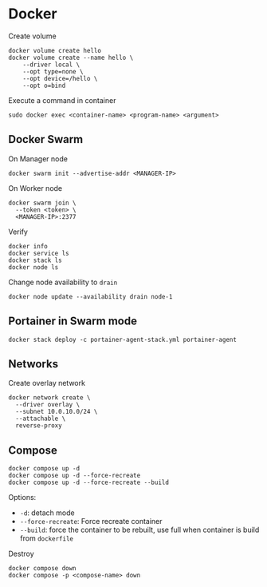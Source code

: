 # Docker

Create volume
```
docker volume create hello
docker volume create --name hello \
    --driver local \
    --opt type=none \
    --opt device=/hello \
    --opt o=bind
```
Execute a command in container
```
sudo docker exec <container-name> <program-name> <argument>
```
## Docker Swarm
On Manager node
```
docker swarm init --advertise-addr <MANAGER-IP>
```
On Worker node
```
docker swarm join \
  --token <token> \
  <MANAGER-IP>:2377
```
Verify
```
docker info
docker service ls
docker stack ls
docker node ls
```
Change node availability to `drain`
```
docker node update --availability drain node-1
```
## Portainer in Swarm mode
```
docker stack deploy -c portainer-agent-stack.yml portainer-agent
```
## Networks
Create overlay network
```
docker network create \
  --driver overlay \
  --subnet 10.0.10.0/24 \
  --attachable \
  reverse-proxy
```
## Compose
```
docker compose up -d
docker compose up -d --force-recreate
docker compose up -d --force-recreate --build
```
Options:
- `-d`: detach mode
- `--force-recreate`: Force recreate container
- `--build`: force the container to be rebuilt, use full when container is build from `dockerfile`

Destroy
```
docker compose down
docker compose -p <compose-name> down
```